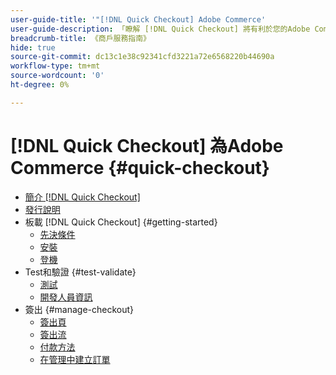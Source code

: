 ```yaml
---
user-guide-title: '"[!DNL Quick Checkout] Adobe Commerce'
user-guide-description: 「瞭解 [!DNL Quick Checkout] 將有利於您的Adobe Commerce實例以及如何成功安裝並設定擴展。」
breadcrumb-title: 《商戶服務指南》
hide: true
source-git-commit: dc13c1e38c92341cfd3221a72e6568220b44690a
workflow-type: tm+mt
source-wordcount: '0'
ht-degree: 0%

---
```



# [!DNL Quick Checkout] 為Adobe Commerce {#quick-checkout}

- [簡介 [!DNL Quick Checkout]](overview.md)
- [發行說明](release-notes.md)
- 板載 [!DNL Quick Checkout] {#getting-started}
   - [先決條件](prerequisites.md)
   - [安裝](install.md)
   - [登機](onboarding.md)
- Test和驗證 {#test-validate}
   - [測試](testing.md)
   - [開發人員資訊](developer.md)
- 簽出 {#manage-checkout}
   - [簽出頁](checkout-page.md)
   - [簽出流](checkout-flow.md)
   - [付款方法](payment-methods.md)
   - [在管理中建立訂單](create-order-admin.md)
